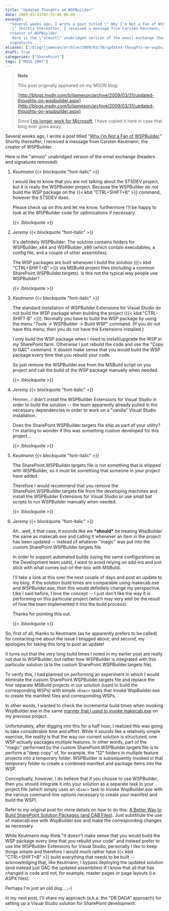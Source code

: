 ```yaml
---
title: "Updated Thoughts on WSPBuilder"
date: 2009-03-31T07:55:00-06:00
excerpt:
  "Several weeks ago, I wrote a post titled \" Why I'm Not a Fan of WSPBuilder
  .\" Shortly thereafter, I received a message from Carsten Keutmann, the
  creator of WSPBuilder. 
   Here is the \"almost\" unabridged version of the email exchange (headers and
  signatures..."
aliases: ["/blog/jjameson/archive/2009/03/30/updated-thoughts-on-wspbuilder.aspx", "/blog/jjameson/archive/2009/03/31/updated-thoughts-on-wspbuilder.aspx"]
draft: true
categories: ["SharePoint"]
tags: ["MOSS 2007"]
---
```


> **Note**
>
> This post originally appeared on my MSDN blog:
>
> [http://blogs.msdn.com/b/jjameson/archive/2009/03/31/updated-thoughts-on-wspbuilder.aspx](http://blogs.msdn.com/b/jjameson/archive/2009/03/31/updated-thoughts-on-wspbuilder.aspx)
>
> Since
> [I no longer work for Microsoft](/blog/jjameson/2011/09/02/last-day-with-microsoft),
> I have copied it here in case that blog ever goes away.

Several weeks ago, I wrote a post titled
"[Why I'm Not a Fan of WSPBuilder](/blog/jjameson/2009/03/06/why-i-m-not-a-fan-of-wspbuilder)."
Shortly thereafter, I received a message from Carsten Keutmann, the creator of
WSPBuilder.

Here is the "almost" unabridged version of the email exchange (headers and
signatures removed):

1. <cite>Keutmann</cite>
   {{< blockquote "font-italic" >}}
   
   I would like to know that you are not talking about the STSDEV project, but
   it is really the WSPBuilder project. Because the WSPBuilder do not build the
   WSP package on the {{< kbd "CTRL+SHIFT+B" >}} command, however the STSDEV
   does.
   
   Please check up on this and let me know, furthermore I'll be happy to look at
   the WSPBuilder code for optimizations if necessary.
   
   {{< /blockquote >}}

2. <cite>Jeremy</cite>
   {{< blockquote "font-italic" >}}
   
   It's definitely WSPBuilder. The solution contains folders for WSPBuilder\_x64
   and WSPBuilder\_x86 (which contain executables, a config file, and a couple
   of other assemblies).
   
   The WSP packages are built whenever I build the solution ({{< kbd
   "CTRL+SHIFT+B" >}}) via MSBuild project files (including a common
   SharePoint.WSPBuilder.targets). Is this not the typical way people use
   WSPBuilder?
   
   {{< /blockquote >}}

3. <cite>Keutmann</cite>
   {{< blockquote "font-italic" >}}
   
   The standard installation of WSPBuilder Extensions for Visual Studio do not
   build the WSP package when building the project ({{< kbd "CTRL-SHIFT-B" >}}).
   Normally you have to build the WSP package by using the menu "Tools -&gt;
   WSPBuilder -&gt; Build WSP" command. (If you do not have this menu, then you
   do not have the Extensions installed.)
   
   I only build the WSP package when I need to install/upgrade the WSP in my
   SharePoint farm. Otherwise I just rebuild the code and use the "Copy to GAC"
   command. It dosent make sense that you would build the WSP package every time
   that you rebuild your code.
   
   So just remove the WSPBuilder.exe from the MSBuild script on you project and
   call the build of the WSP package manually when needed.
   
   {{< /blockquote >}}

4. <cite>Jeremy</cite>
   {{< blockquote "font-italic" >}}
   
   Hmmm...I didn't install the WSPBuilder Extensions for Visual Studio in order
   to build the solution -- the team apparently already pulled in the necessary
   dependencies in order to work on a "vanilla" Visual Studio installation.
   
   Does the SharePoint.WSPBuilder.targets file ship as part of your utility? I'm
   starting to wonder if this was something custom developed for this project...
   
   {{< /blockquote >}}

5. <cite>Keutmann</cite>
   {{< blockquote "font-italic" >}}
   
   The SharePoint.WSPBuilder.targets file is not something that is shipped with
   WSPBuilder, so it must be something that someone in your project have added.
   
   Therefore I would recommend that you remove the SharePoint.WSPBuilder.targets
   file from the developing machines and install the WSPBuilder Extensions for
   Visual Studio or use small bat scripts to run WSPBuilder manually when
   needed.
   
   {{< /blockquote >}}

6. <cite>Jeremy</cite>
   {{< blockquote "font-italic" >}}
   
   Ah...well, it that case, it sounds like we **\*should\*** be treating
   WspBuilder the same as makecab.exe and calling it whenever an item in the
   project has been updated -- instead of whatever "magic" was put into the
   custom SharePoint.WSPBuilder.targets file.
   
   In order to support automated builds (using the same configurations as the
   Development team uses), I want to avoid relying on add-ins and just stick
   with what comes out-of-the-box with MSBuild.
   
   I'll take a look at this over the next couple of days and post an update to
   my blog. If the solution build times are comparable using makecab.exe and
   WSPBuilder.exe, then this would definitely change my perspective. Like I said
   before, I love the concept -- I just don't like the way it is performing on
   this particular project (which may very well be the result of how the team
   implemented it into the build process).
   
   Thanks for pointing this out.
   
   {{< /blockquote >}}

So, first of all, thanks to Keutmann (as he apparently prefers to be called) for
contacting me about the issue I blogged about; and second, my apologies for
taking this long to post an update!

It turns out that the very long build times I noted in my earlier post are
really not due to WSPBuilder, but rather how WSPBuilder is integrated with this
particular solution (à la the custom SharePoint.WSPBuilder.targets file).

To verify this, I had planned on performing an experiment in which I would
eliminate the custom SharePoint.WSPBuilder.targets file and replace the four
separate MSBuild projects in our solution (used to build the corresponding WSPs)
with simple `<Exec>` tasks that invoke WspBuilder.exe to create the manifest
files and corresponding WSPs.

In other words, I wanted to check the incremental build times when invoking
WspBuilder.exe in the same
[manner that I used to invoke makecab.exe](/blog/jjameson/2008/04/10/a-better-way-to-build-sharepoint-solution-packages-and-cab-files)
on my previous project.

Unfortunately, after digging into this for a half hour, I realized this was
going to take considerable time and effort. While it sounds like a relatively
simple exercise, the reality is that the way our current solution is structured,
one WSP actually packages multiple features. In other words, part of the "magic"
performed by the custom SharePoint.WSPBuilder.targets file is to perform a "deep
copy" of, for example, the "12" folders in multiple feature projects into a
temporary folder. WSPBuilder is subsequently invoked in that temporary folder to
create a combined manifest and package items into the WSP.

Conceptually, however, I do believe that if you choose to use WSPBuilder, then
you should integrate it into your solution as a separate task in your project
file (which simply uses an `<Exec>` task to invoke WspBuilder.exe with the
various command-line options necessary to create your manifest and build the
WSP).

Refer to my original post for more details on how to do this:
[A Better Way to Build SharePoint Solution Packages (and CAB Files)](/blog/jjameson/2008/04/10/a-better-way-to-build-sharepoint-solution-packages-and-cab-files).
Just substitute the use of makecab.exe with WspBuilder.exe and make the
corresponding changes as necessary.

While Keutmann may think "it doesn't make sense that you would build the WSP
package every time that you rebuild your code" and instead prefer to use the
WSPBuilder Extensions for Visual Studio, personally I like to keep things simple
and therefore I would much rather have {{< kbd "CTRL+SHIFT+B" >}} build
everything that needs to be built -- acknowledging that, like Keutmann, I bypass
deploying the updated solution (and instead just GAC the updated assemblies) if
I know that all that has changed is code and not, for example, master pages or
page layouts (i.e. ASPX files).

Perhaps I'm just an old dog... ;-)

In my next post, I'll share my approach (a.k.a. the "DR.DADA" approach) for
setting up a Visual Studio solution for SharePoint development.

